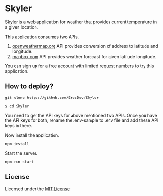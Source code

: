 # Skyler

Skyler is a web application for weather that provides current temperature in a given location.

This application consumes two APIs.
1. [openweathermap.org](https://openweathermap.org/current)  API provides conversion of address to latitude and longitude.
2. [mapbox.com](https://docs.mapbox.com/api/search/geocoding) API provides weather forecast for given latitude longitude.

You can sign up for a free account with limited request numbers to try this application.

## How to deploy?


```git clone https://github.com/EresDev/Skyler ```

```$ cd Skyler```

You need to get the API keys for above mentioned two APIs. Once you have the API keys for both, rename the .env-sample to .env file and add these API keys in there.

Now install the application.

```npm install```

Start the server.

```npm run start```


## License

Licensed under the [MIT License](LICENSE)